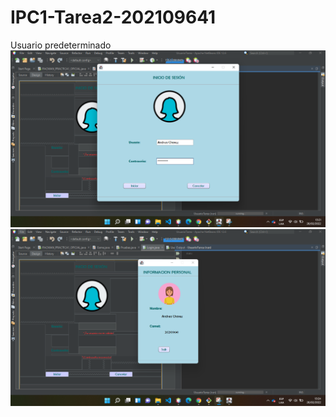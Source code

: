 # IPC1-Tarea2-202109641
Usuario predeterminado
![CAPTURA 1](https://github.com/isachavez21/IPC1-Tarea2-202109641/blob/master/CAPTURAS/Captura%20de%20pantalla%202022-02-26%20132221.png)
![CAPTURA 2](https://github.com/isachavez21/IPC1-Tarea2-202109641/blob/master/CAPTURAS/CAPTURA%202.png)
